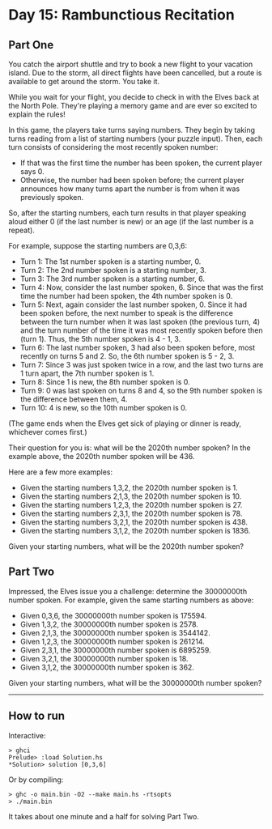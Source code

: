 # Day 15: Rambunctious Recitation

## Part One

You catch the airport shuttle and try to book a new flight to your vacation island. Due to the storm, all direct flights have been cancelled, but a route is available to get around the storm. You take it.

While you wait for your flight, you decide to check in with the Elves back at the North Pole. They're playing a memory game and are ever so excited to explain the rules!

In this game, the players take turns saying numbers. They begin by taking turns reading from a list of starting numbers (your puzzle input). Then, each turn consists of considering the most recently spoken number:

* If that was the first time the number has been spoken, the current player says 0.
* Otherwise, the number had been spoken before; the current player announces how many turns apart the number is from when it was previously spoken.

So, after the starting numbers, each turn results in that player speaking aloud either 0 (if the last number is new) or an age (if the last number is a repeat).

For example, suppose the starting numbers are 0,3,6:

* Turn 1: The 1st number spoken is a starting number, 0.
* Turn 2: The 2nd number spoken is a starting number, 3.
* Turn 3: The 3rd number spoken is a starting number, 6.
* Turn 4: Now, consider the last number spoken, 6. Since that was the first time the number had been spoken, the 4th number spoken is 0.
* Turn 5: Next, again consider the last number spoken, 0. Since it had been spoken before, the next number to speak is the difference between the turn number when it was last spoken (the previous turn, 4) and the turn number of the time it was most recently spoken before then (turn 1). Thus, the 5th number spoken is 4 - 1, 3.
* Turn 6: The last number spoken, 3 had also been spoken before, most recently on turns 5 and 2. So, the 6th number spoken is 5 - 2, 3.
* Turn 7: Since 3 was just spoken twice in a row, and the last two turns are 1 turn apart, the 7th number spoken is 1.
* Turn 8: Since 1 is new, the 8th number spoken is 0.
* Turn 9: 0 was last spoken on turns 8 and 4, so the 9th number spoken is the difference between them, 4.
* Turn 10: 4 is new, so the 10th number spoken is 0.

(The game ends when the Elves get sick of playing or dinner is ready, whichever comes first.)

Their question for you is: what will be the 2020th number spoken? In the example above, the 2020th number spoken will be 436.

Here are a few more examples:

* Given the starting numbers 1,3,2, the 2020th number spoken is 1.
* Given the starting numbers 2,1,3, the 2020th number spoken is 10.
* Given the starting numbers 1,2,3, the 2020th number spoken is 27.
* Given the starting numbers 2,3,1, the 2020th number spoken is 78.
* Given the starting numbers 3,2,1, the 2020th number spoken is 438.
* Given the starting numbers 3,1,2, the 2020th number spoken is 1836.

Given your starting numbers, what will be the 2020th number spoken?

## Part Two

Impressed, the Elves issue you a challenge: determine the 30000000th number spoken. For example, given the same starting numbers as above:

* Given 0,3,6, the 30000000th number spoken is 175594.
* Given 1,3,2, the 30000000th number spoken is 2578.
* Given 2,1,3, the 30000000th number spoken is 3544142.
* Given 1,2,3, the 30000000th number spoken is 261214.
* Given 2,3,1, the 30000000th number spoken is 6895259.
* Given 3,2,1, the 30000000th number spoken is 18.
* Given 3,1,2, the 30000000th number spoken is 362.

Given your starting numbers, what will be the 30000000th number spoken?

---

## How to run
Interactive:
```
> ghci
Prelude> :load Solution.hs
*Solution> solution [0,3,6]
```

Or by compiling:
```
> ghc -o main.bin -O2 --make main.hs -rtsopts
> ./main.bin
```

It takes about one minute and a half for solving Part Two.
